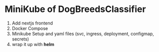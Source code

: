 # MiniKube of DogBreedsClassifier
1. Add nextjs frontend
2. Docker Compose 
3. Minikube Setup and yaml files (svc, ingress, deployment, configmap, secrets)
4. wrap it up with **helm**

